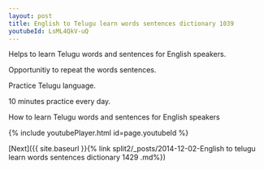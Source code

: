 ```yaml
---
layout: post
title: English to Telugu learn words sentences dictionary 1039 
youtubeId: LsML4QkV-uQ
---
```

 
 
Helps to learn Telugu words and sentences for English speakers.

Opportunitiy to repeat the words sentences. 

Practice Telugu language. 
 
10 minutes practice every day. 
 
How to learn Telugu words and sentences for English speakers 
 
{% include youtubePlayer.html id=page.youtubeId %}
 
 
[Next]({{ site.baseurl }}{% link  split2/_posts/2014-12-02-English to telugu learn words sentences dictionary 1429 .md%})
 
